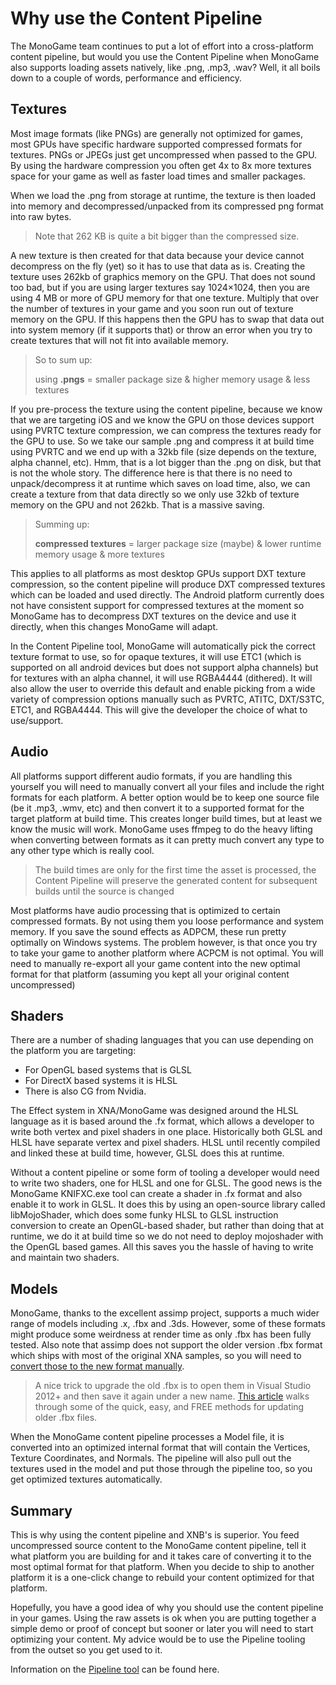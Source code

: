 # Why use the Content Pipeline

The MonoGame team continues to put a lot of effort into a cross-platform content pipeline, but would you use the Content Pipeline when MonoGame also supports loading assets natively, like .png, .mp3, .wav? Well, it all boils down to a couple of words, performance and efficiency.

## Textures

Most image formats (like PNGs) are generally not optimized for games, most GPUs have specific hardware supported compressed formats for textures. PNGs or JPEGs just get uncompressed when passed to the GPU. By using the hardware compression you often get 4x to 8x more textures space for your game as well as faster load times and smaller packages.

When we load the .png from storage at runtime, the texture is then loaded into memory and decompressed/unpacked from its compressed png format into raw bytes.

> Note that 262 KB  is quite a bit bigger than the compressed size.

A new texture is then created for that data because your device cannot decompress on the fly (yet) so it has to use that data as is. Creating the texture uses 262kb of graphics memory on the GPU. That does not sound too bad, but if you are using larger textures say 1024×1024, then you are using 4 MB or more of GPU memory for that one texture. Multiply that over the number of textures in your game and you soon run out of texture memory on the GPU. If this happens then the GPU has to swap that data out into system memory (if it supports that) or throw an error when you try to create textures that will not fit into available memory.

> So to sum up:
>
> using **.pngs** = smaller package size & higher memory usage & less textures

If you pre-process the texture using the content pipeline, because we know that we are targeting iOS and we know the GPU on those devices support using PVRTC texture compression, we can compress the textures ready for the GPU to use. So we take our sample .png and compress it at build time using PVRTC and we end up with a 32kb file (size depends on the texture, alpha channel, etc). Hmm, that is a lot bigger than the .png on disk, but that is not the whole story. The difference here is that there is no need to unpack/decompress it at runtime which saves on load time, also, we can create a texture from that data directly so we only use 32kb of texture memory on the GPU and not 262kb. That is a massive saving.

> Summing up:
>
> **compressed textures** = larger package size (maybe) & lower runtime memory usage & more textures

This applies to all platforms as most desktop GPUs support DXT texture compression, so the content pipeline will produce DXT compressed textures which can be loaded and used directly. The Android platform currently does not have consistent support for compressed textures at the moment so MonoGame has to decompress DXT textures on the device and use it directly, when this changes MonoGame will adapt.

In the Content Pipeline tool, MonoGame will automatically pick the correct texture format to use, so for opaque textures, it will use ETC1 (which is supported on all android devices but does not support alpha channels) but for textures with an alpha channel, it will use RGBA4444 (dithered). It will also allow the user to override this default and enable picking from a wide variety of compression options manually such as PVRTC, ATITC, DXT/S3TC, ETC1, and RGBA4444. This will give the developer the choice of what to use/support.

## Audio

All platforms support different audio formats, if you are handling this yourself you will need to manually convert all your files and include the right formats for each platform. A better option would be to keep one source file (be it .mp3, .wmv, etc) and then convert it to a supported format for the target platform at build time. This creates longer build times, but at least we know the music will work. MonoGame uses ffmpeg to do the heavy lifting when converting between formats as it can pretty much convert any type to any other type which is really cool.

> The build times are only for the first time the asset is processed, the Content Pipeline will preserve the generated content for subsequent builds until the source is changed

Most platforms have audio processing that is optimized to certain compressed formats. By not using them you loose performance and system memory.  If you save the sound effects as ADPCM, these run pretty optimally on Windows systems. The problem however, is that once you try to take your game to another platform where ACPCM is not optimal. You will need to manually re-export all your game content into the new optimal format for that platform (assuming you kept all your original content uncompressed)

## Shaders

There are a number of shading languages that you can use depending on the platform you are targeting:

- For OpenGL based systems that is GLSL
- For DirectX based systems it is HLSL
- There is also CG from Nvidia.

The Effect system in XNA/MonoGame was designed around the HLSL language as it is based around the .fx format, which allows a developer to write both vertex and pixel shaders in one place. Historically both GLSL and HLSL have separate vertex and pixel shaders.  HLSL until recently compiled and linked these at build time, however, GLSL does this at runtime.

Without a content pipeline or some form of tooling a developer would need to write two shaders, one for HLSL and one for GLSL. The good news is the MonoGame KNIFXC.exe tool can create a shader in .fx format and also enable it to work in GLSL. It does this by using an open-source library called libMojoShader, which does some funky HLSL to GLSL instruction conversion to create an OpenGL-based shader, but rather than doing that at runtime, we do it at build time so we do not need to deploy mojoshader with the OpenGL based games. All this saves you the hassle of having to write and maintain two shaders.

## Models

MonoGame, thanks to the excellent assimp project, supports a much wider range of models including .x, .fbx and .3ds. However, some of these formats might produce some weirdness at render time as only .fbx has been fully tested. Also note that assimp does not support the older version .fbx format which ships with most of the original XNA samples, so you will need to [convert those to the new format manually](https://www.codeproject.com/articles/1041397/updating-old-fbx-files-for-the-modern-era).

> A nice trick to upgrade the old .fbx is to open them in Visual Studio 2012+ and then save it again under a new name. [This article](https://www.codeproject.com/articles/1041397/updating-old-fbx-files-for-the-modern-era) walks through some of the quick, easy, and FREE methods for updating older .fbx files.

When the MonoGame content pipeline processes a Model file, it is converted into an optimized internal format that will contain the Vertices, Texture Coordinates, and Normals. The pipeline will also pull out the textures used in the model and put those through the pipeline too, so you get optimized textures automatically.

## Summary

This is why using the content pipeline and XNB's is superior. You feed uncompressed source content to the MonoGame content pipeline, tell it what platform you are building for and it takes care of converting it to the most optimal format for that platform. When you decide to ship to another platform it is a one-click change to rebuild your content optimized for that platform.

Hopefully, you have a good idea of why you should use the content pipeline in your games. Using the raw assets is ok when you are putting together a simple demo or proof of concept but sooner or later you will need to start optimizing your content. My advice would be to use the Pipeline tooling from the outset so you get used to it.

Information on the [Pipeline tool](~/articles/tools/mgcb_editor.md) can be found here.
